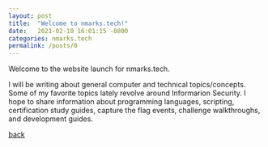```yaml
---
layout: post
title:  "Welcome to nmarks.tech!"
date:   2021-02-10 16:01:15 -0800
categories: nmarks.tech
permalink: /posts/0
---
```



Welcome to the website launch for nmarks.tech. 

I will be writing about general computer and technical topics/concepts. Some of my favorite topics lately revolve around Informarion Security.
I hope to share information about programming languages, scripting, certification study guides, capture the flag events, challenge walkthroughs, and development guides.

[back](./)

